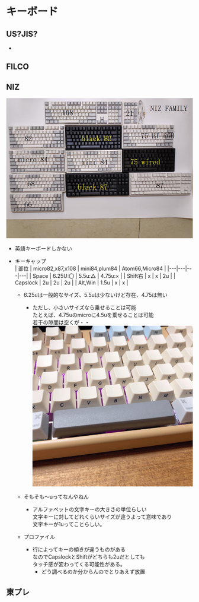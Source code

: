 # キーボード

## US?JIS?
  - 


## FILCO 

## NIZ
![nizのキーボード](./img/keyboad_niz.jpg)
  - 英語キーボードしかない

  - キーキャップ  
    | 部位 | micro82,x87,x108 | mini84,plum84 | Atom66,Micro84 |
    |---|---|---|---|
    | Space | 6.25U:〇 | 5.5u:△ | 4.75u:× |
    | Shift右 | x | x | 2u |
    | Capslock | 2u | 2u | 2u |
    | Alt,Win | 1.5u | x | x |

    - 6.25uは一般的なサイズ、5.5uは少ないけど存在、4.75は無い
      - ただし、小さいサイズなら乗せることは可能  
      たとえば、4.75uのmicroに4.5uを乗せることは可能  
      若干の隙間は空くが・・  
      ![4.75uに4.5uを装着](./img/keyboad_niz45u.png)

    - そもそも～uってなんやねん
      - アルファベットの文字キーの大きさの単位らしい  
      文字キーに対してどれくらいサイズが違うよって意味であり  
      文字キーが1uってことらしい。
    
    - プロファイル
      - 行によってキーの傾きが違うものがある  
      なのでCapslockとShiftがどちらも2uだとしても  
      タッチ感が変わってくる可能性がある。
        - どう調べるのか分からんのでとりあえず放置

## 東プレ